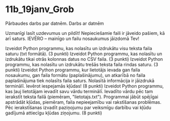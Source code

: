 # 11b_19janv_Grob
Pārbaudes darbs par datnēm.
Darbs ar datnēm



Uzmanīgi lasīt uzdevumus un pildīt! Nepieciešamie faili ir jāveido pašiem, kā arī saturs. IEVĒRO – mainīgo un failu nosaukumus jāizdomā Tev!

Izveidot Python programmu, kas nolasītu un izdrukātu visu teksta faila saturu (txt formātā). (3 punkti)
Izveidot Python programmu, kas nolasītu un izdrukātu tikai otrās kolonnas datus no CSV faila. (3 punkti)
Izveidot Python programmu, kas nolasītu un izdrukātu trešās teksta faila rindas saturu. (3 punkti)
Izveidot Python programmu, kur lietotājs ievada gan faila nosaukumu, gan faila formātu (paplašinājumu), un atkarībā no faila paplašinājuma tiek nolasīts faila saturs. Nolasītā informācija ir jāizdrukā terminālī. Ievērot iespejamās kļūdas! (8 punkti)
Izveidot Python programmu, kas ļauj lietotājam ievadīt savu vārdu terminālī. Ievadīto vārdu pēc tam ierakstīt teksta failā (piemēram, "lietotajs.txt"). Programmai jābūt spējīgai apstrādāt kļūdas, piemēram, faila nepieejamību vai rakstīšanas problēmas. Pēc ierakstīšanas izvadīt paziņojumu par veiksmīgu darbību vai kļūdu gadījumā attiecīgu kļūdas ziņojumu. (8 punkti)
